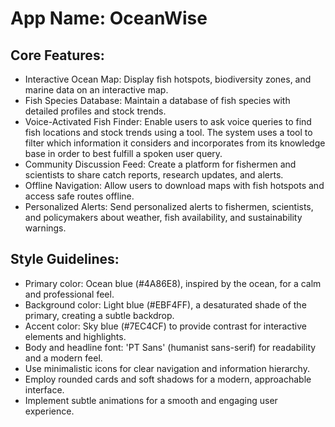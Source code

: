 # **App Name**: OceanWise

## Core Features:

- Interactive Ocean Map: Display fish hotspots, biodiversity zones, and marine data on an interactive map.
- Fish Species Database: Maintain a database of fish species with detailed profiles and stock trends.
- Voice-Activated Fish Finder: Enable users to ask voice queries to find fish locations and stock trends using a tool. The system uses a tool to filter which information it considers and incorporates from its knowledge base in order to best fulfill a spoken user query.
- Community Discussion Feed: Create a platform for fishermen and scientists to share catch reports, research updates, and alerts.
- Offline Navigation: Allow users to download maps with fish hotspots and access safe routes offline.
- Personalized Alerts: Send personalized alerts to fishermen, scientists, and policymakers about weather, fish availability, and sustainability warnings.

## Style Guidelines:

- Primary color: Ocean blue (#4A86E8), inspired by the ocean, for a calm and professional feel.
- Background color: Light blue (#EBF4FF), a desaturated shade of the primary, creating a subtle backdrop.
- Accent color: Sky blue (#7EC4CF) to provide contrast for interactive elements and highlights.
- Body and headline font: 'PT Sans' (humanist sans-serif) for readability and a modern feel.
- Use minimalistic icons for clear navigation and information hierarchy.
- Employ rounded cards and soft shadows for a modern, approachable interface.
- Implement subtle animations for a smooth and engaging user experience.